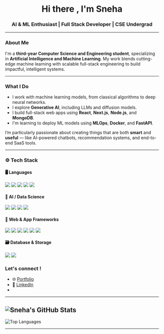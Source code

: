 <h1 align="center">Hi there , I'm Sneha</h1>
<h3 align="center">AI & ML Enthusiast | Full Stack Developer | CSE Undergrad</h3>

---

### About Me

I'm a **third-year Computer Science and Engineering student**, specializing in **Artificial Intelligence and Machine Learning**. My work blends cutting-edge machine learning with scalable full-stack engineering to build impactful, intelligent systems.

---
### What I Do

- I work with machine learning models, from classical algorithms to deep neural networks.
- I explore **Generative AI**, including LLMs and diffusion models.
- I build full-stack web apps using **React**, **Next.js**, **Node.js**, and **MongoDB**.
- I'm learning to deploy ML models using **MLOps**, **Docker**, and **FastAPI**.

I’m particularly passionate about creating things that are both **smart** and **useful** — like AI-powered chatbots, recommendation systems, and end-to-end SaaS tools.

---

### ⚙️ Tech Stack

#### 🖥️ Languages
<p> 
  <img src="https://img.shields.io/badge/Python-3776AB?style=for-the-badge&logo=python&logoColor=white"/>
  <img src="https://img.shields.io/badge/Java-007396?style=for-the-badge&logo=java&logoColor=white"/>
  <img src="https://img.shields.io/badge/R-276DC3?style=for-the-badge&logo=r&logoColor=white"/>
  <img src="https://img.shields.io/badge/HTML5-E34F26?style=for-the-badge&logo=html5&logoColor=white"/>
  <img src="https://img.shields.io/badge/CSS3-1572B6?style=for-the-badge&logo=css3&logoColor=white"/>
</p>

#### 🤖 AI / Data Science
<p>
  <img src="https://img.shields.io/badge/PyTorch-EE4C2C?style=for-the-badge&logo=pytorch&logoColor=white"/>
  <img src="https://img.shields.io/badge/TensorFlow-FF6F00?style=for-the-badge&logo=tensorflow&logoColor=white"/>
  <img src="https://img.shields.io/badge/Pandas-150458?style=for-the-badge&logo=pandas&logoColor=white"/>
  <img src="https://img.shields.io/badge/NumPy-013243?style=for-the-badge&logo=numpy&logoColor=white"/>
</p>

#### 🧱 Web & App Frameworks
<p>
  <img src="https://img.shields.io/badge/React-20232A?style=for-the-badge&logo=react&logoColor=61DAFB"/>
  <img src="https://img.shields.io/badge/Next.js-000000?style=for-the-badge&logo=nextdotjs&logoColor=white"/>
  <img src="https://img.shields.io/badge/TailwindCSS-38B2AC?style=for-the-badge&logo=tailwind-css&logoColor=white"/>
  <img src="https://img.shields.io/badge/Node.js-339933?style=for-the-badge&logo=nodedotjs&logoColor=white"/>
  <img src="https://img.shields.io/badge/Express.js-404D59?style=for-the-badge&logo=express&logoColor=white"/>
  <img src="https://img.shields.io/badge/Django-092E20?style=for-the-badge&logo=django&logoColor=white"/>
</p>

#### 🗃️ Database & Storage
<p>
  <img src="https://img.shields.io/badge/MongoDB-47A248?style=for-the-badge&logo=sql&logoColor=white"/>
  <img src="https://img.shields.io/badge/MongoDB-47A248?style=for-the-badge&logo=mongodb&logoColor=white"/>
</p>

### Let's connect !

- 🌐 [Portfolio](https://sneha-pm.com)
- 💼 [LinkedIn](https://linkedin.com/in/sneha-mukunthan)
- 
---
![Sneha's GitHub Stats](https://github-readme-stats.vercel.app/api?username=snehapm04&show_icons=true&theme=onedark)
---
![Top Languages](https://github-readme-stats.vercel.app/api/top-langs/?username=snehapm04&layout=compact&theme=onedark)

---





